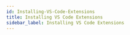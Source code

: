 ```yaml
---
id: Installing-VS-Code-Extensions
title: Installing VS Code Extensions
sidebar_label: Installing VS Code Extensions
---
```



#
